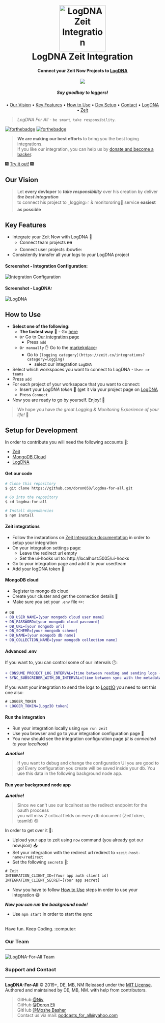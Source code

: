 <h1 align="center">
  <img src="https://github.com/doron050/logz-for-all/blob/master/resources/images/logDNA-Icon.png" alt="LogDNA Zeit Integration" width="150"></a>
  <br>
  LogDNA Zeit Integration
  <br>
</h1>

<h4 align="center">Connect your Zeit Now Projects to <a href="https://logdna.com/" target="_blank">LogDNA</a></h4>

<p align="center">
  <a href="https://paypal.me/doron050">
    <img src="https://img.shields.io/badge/$-donate-ff69b4.svg?maxAge=2592000&amp;style=flat">
  </a>
</p> 

<h5 align="center">Say goodbay to loggers!</a></h5>

<p align="center">
  • <a href="#Our-Vision">Our Vision</a> 
  • <a href="#Key-Features">Key Features</a>
  • <a href="#How-to-Use">How to Use</a>
  • <a href="#Setup-for-Development">Dev Setup</a>
  • <a href="#Support-and-Contact">Contact</a>
  • <a href="https://logdna.com/">LogDNA</a>
  • <a href="https://zeit.co">Zeit</a>
  
</p>

> *LogDNA For All* - `be smart`, `take responsibility`.

[![forthebadge](https://forthebadge.com/images/badges/built-with-love.svg)](https://forthebadge.com)
[![forthebadge](https://forthebadge.com/images/badges/check-it-out.svg)](https://forthebadge.com)

> **We are making our best efforts** to bring you the best loging integrations.<br/>
> If you like our integration, you can help us by <a href="https://paypal.me/doron050">donate and become a backer</a>.

:fireworks: [Try it out!](https://zeit.co/integrations/logdna-for-all) :fireworks:

## Our Vision
> Let **every devloper** to **_take responsibility_** over his creation by deliver **_the best integration_**<br/>to connect his project to _logging:chart_with_upwards_trend: & monitororing:traffic_light: service **easiest as possible**

## Key Features

* Integrate your Zeit Now with LogDNA :electric_plug:
  * Connect team projects :family:
  * Connect user projects :bowtie:
* Consistently transfer all your logs to your LogDNA project

#### Screenshot - Integration Configuration:
![Integration Configuration](https://github.com/doron050/logz-for-all/blob/master/resources/images/configuration.png?raw=true)

#### Screenshot - LogDNA:
![LogDNA](https://github.com/doron050/logz-for-all/blob/master/resources/images/dashboard1.png?raw=true)

## How to Use
* **Select one of the following:**
  * **The fastest way** :rocket: - Go [here](https://zeit.co/integrations/logdna-for-all/add)
  * `Or` Go to [Our integration page](https://zeit.co/integrations/logdna-for-all)
    * Press `add`
  * `Or manually` :hand: Go to the [markekplace](https://zeit.co/integrations):
    * Go to `[logging category](https://zeit.co/integrations?category=logging)` 
      * select our integration `LogDNA`
* Select which workspaces you want to connect to LogDNA -  `User or teams`
* Press `add`
* For each project of your worksapace that you want to connect:
  * Insert your *LogDNA token* :key: (get it via your project page on [LogDNA](https://logdna.com/)
  * Press `Connect`
* Now you are ready to go by yourself. Enjoy! :tada:
> We hope you have _the great Logging & Monitoring Experience of your life!_ :rainbow:

## Setup for Development

In order to contribute you will need the following accounts :bookmark::
* <a href="https://www.zeit.co/">Zeit</a>
* <a href="https://www.mongodb.com/cloud/atlas">MongoDB Cloud</a>
* <a href="https://logdna.com/">LogDNA</a>

#### Get our code ####

```bash 
# Clone this repository
$ git clone https://github.com/doron050/logdna-for-all.git

# Go into the repository
$ cd logdna-for-all

# Install dependencies
$ npm install
```

#### Zeit integrations ####
* Follow the instarations on <a href="https://zeit.co/docs/integrations/">Zeit Integration documentation</a> in order to setup your integration
* On your integration settings page:
  * Leave the redirect url empty
  * Set the ui-hooks url to: http://localhost:5005/ui-hooks
* Go to your integration page and add it to your user/team
* Add your logDNA token :key:

#### MongoDB cloud ####
* Register to mongo db cloud
* Create your cluster and get the connection details :bookmark_tabs:
* Make sure you set your `.env` file :pencil2:: 
```diff
# DB
+ DB_USER_NAME=[your mongodb cloud user name]
+ DB_PASSWORD=[your mongodb cloud password]
+ DB_URL=[your mongodb url]
+ DB_SCHEME=[your mongodb scheme]
+ DB_NAME=[your mongodb db name]
+ DB_COLLECTION_NAME=[your mongodb collection name]
```
#### Advanced .env ####
If you want to, you can control some of our intervals :clock1::
```diff
+ CONSUME_PROJECT_LOG_INTERVAL=[time between reading and sending logs - default is 3000]
+ SYNC_SUBSCRIBER_WITH_DB_INTERVAL=[time between sync with the metadata inside the db - default is 6000]
```
If you want your integration to send the logs to [LogzIO]() you need to set this one also:
```diff
# LOGGER_TOKEN
+ LOGGER_TOKEN=[LogzIO token]
```

#### Run the integration ####
* Run your integration locally using `npm run zeit`
* Use you browser and go to your integration configuration page :scroll:
* You now should see the integration configuration page _(it is connected to your localhost)_

_**:warning:notice!**_
> If you want to debug and change the configuration UI you are good to go!
> Every configuration you create will be saved inside your db. You use this data in the following background node app.

#### Run your background node app ####

_**:warning:notice!**_
> Since we can't use our localhost as the redirect endpoint for the oauth proccess<br/>you will miss 2 critical fields on every db document (ZeitToken, teamId) :sweat:

In order to get over it :muscle:: 
* Upload your app to zeit using `now` command (you already got our now.json) :outbox_tray:
* Set your integration with the redirect url redirect to `<zeit-host-name>/redirect`
* Set the following `secret`s :closed_lock_with_key:: 
```diff
# Zeit 
INTEGRATION_CLIENT_ID=[Your app auth client id]
INTEGRATION_CLIENT_SECRET=[Your app secret]
```
* Now you have to follow <a href="#How-to-Use">How to Use</a> steps in order to use your integration :sweat_smile:

_**Now you can run the background node!**_
* Use `npm start` in order to start the sync

<br/>
Have fun. Keep Coding. :computer:

### Our Team 
------

![LogDNA-For-All Team](https://github.com/doron050/logz-for-all/blob/master/resources/images/team.png?raw=true)
            
### Support and Contact
------

**LogDNA-For-All** © 2019+, DE, MB, NM Released under the [MIT License].<br>
Authored and maintained by DE, MB, NM. with help from contributors.


> GitHub [@Niv](https://github.com/nivm1) <br/>
> GitHub [@Doron Eli](https://github.com/doron050) <br/>
> GitHub [@Moshe Basher](https://github.com/moshebasher) <br/>
> Contact us via mail: <podcasts_for_all@yahoo.com>

[MIT License]: http://mit-license.org/
